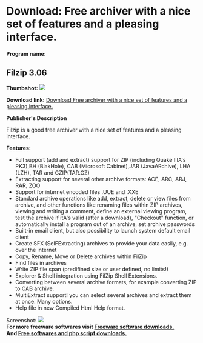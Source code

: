 # Download: Free archiver with a nice set of features and a pleasing interface.

**Program name:**

## Filzip 3.06

  
**Thumbshot:** ![](http://www.freewarefiles.com/screenshot/filzip_md.gif)   
  
**Download link:** [Download Free archiver with a nice set of features and a pleasing interface.](http://freesoftwares.boysofts.com/Filzip_program_14532.html)  
  


**Publisher's Description**  
  


Filzip is a good free archiver with a nice set of features and a pleasing interface. 

**Features:**

  * Full support (add and extract) support for ZIP (including Quake IIIA's PK3),BH (BlakHole), CAB (Microsoft Cabinet),JAR (JavaARchive), LHA (LZH), TAR and GZIP(TAR.GZ) 
  * Extracting support for several other archive formats: ACE, ARC, ARJ, RAR, ZOO 
  * Support for internet encoded files .UUE and .XXE 
  * Standard archive operations like add, extract, delete or view files from archive, and other functions like renaming files within ZIP archives, viewing and writing a comment, define an external viewing program, test the archive if itA's valid (after a download), "Checkout" function, or automatically install a program out of an archive, set archive passwords 
  * Built-in email client, but also possibility to launch system default email client 
  * Create SFX (SelFExtracting) archives to provide your data easily, e.g. over the internet 
  * Copy, Rename, Move or Delete archives within FilZip 
  * Find files in archives 
  * Write ZIP file span (predifined size or user defined, no limits!) 
  * Explorer & Shell integration using FilZip Shell Extensions. 
  * Converting between several archive formats, for example converting ZIP to CAB archive. 
  * MultiExtract support! you can select several archives and extract them at once. Many options. 
  * Help file in new Compiled Html Help format. 

  
  
Screenshot: ![](http://www.freewarefiles.com/screenshot/filzip.gif)   
**For more freeware softwares visit [Freeware software downloads.](http://freesoftwares.boysofts.com/)**   
**And [Free softwares and php script downloads.](http://www.boysofts.com/)**
